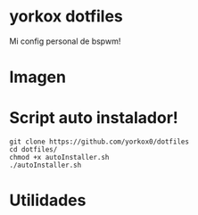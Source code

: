 # yorkox dotfiles
Mi config personal de bspwm!

# Imagen

# Script auto instalador!
```
git clone https://github.com/yorkox0/dotfiles
cd dotfiles/
chmod +x autoInstaller.sh
./autoInstaller.sh
```

# Utilidades
